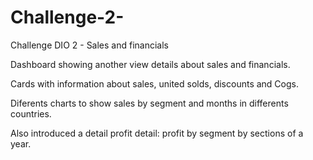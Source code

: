 # Challenge-2-
Challenge DIO 2 - Sales and financials 

Dashboard showing another view details about sales and financials.

Cards with information about sales, united solds, discounts and Cogs.

Diferents charts to show sales by segment and months in differents countries.

Also introduced a detail profit detail: profit by segment by sections of a year.
